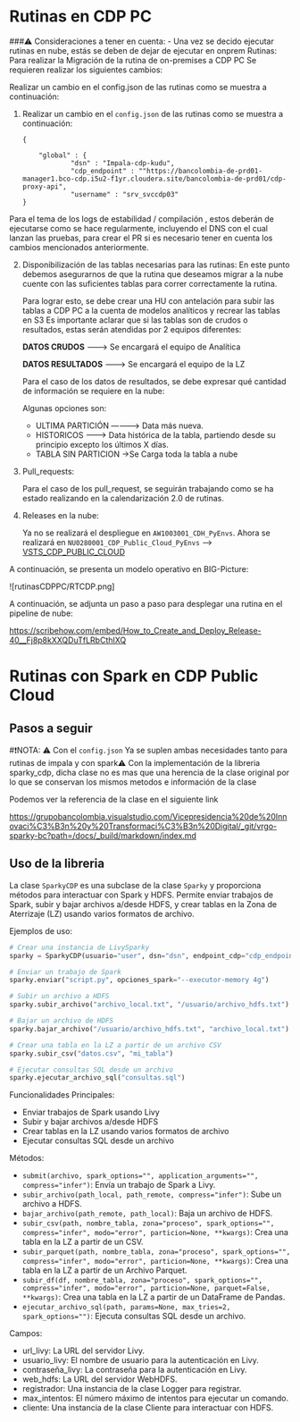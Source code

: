 # Rutinas en CDP PC

 ###:warning: Consideraciones a  tener en cuenta:
      - Una vez se decido ejecutar rutinas en nube, estás se deben de dejar de ejecutar en onprem
Rutinas: Para realizar la Migración de la rutina de on-premises a CDP PC Se requieren realizar los siguientes cambios:

Realizar un cambio en el config.json de las rutinas como se muestra a continuación:

1. Realizar un cambio en el `config.json` de las rutinas como se muestra a continuación:
    
    ```
    {
      
        "global" : {
                "dsn" : "Impala-cdp-kudu",
                "cdp_endpoint" : ""https://bancolombia-de-prd01-manager1.bco-cdp.i5u2-f1yr.cloudera.site/bancolombia-de-prd01/cdp-proxy-api",
                "username" : "srv_svccdp03"
    }
    
    ```
 Para el tema de los logs de estabilidad / compilación , estos deberán de ejecutarse como se hace regularmente, incluyendo el DNS con el cual lanzan las pruebas, para crear el PR si es necesario tener en cuenta los cambios mencionados anteriormente.

2. Disponibilización de las tablas necesarias para las rutinas: En este punto debemos asegurarnos de que la rutina que deseamos migrar a la nube cuente con las suficientes tablas para correr correctamente la rutina.

    Para lograr esto, se debe crear una HU con antelación para subir las tablas a CDP PC a la cuenta de modelos analíticos y recrear las tablas en S3
    Es importante aclarar que si las tablas son de crudos o resultados, estas serán atendidas por 2 equipos diferentes:


    **DATOS CRUDOS** ———> Se encargará el equipo de Analítica
    
    **DATOS RESULTADOS** ———> Se encargará el equipo de la LZ
    
    Para el caso de los datos de resultados, se debe expresar qué cantidad de información se requiere en la nube:
    
    Algunas opciones son:
    
    - ULTIMA PARTICIÓN ———-> Data más nueva.
    - HISTORICOS ———> Data histórica de la tabla, partiendo desde su principio excepto los últimos X días.
    - TABLA SIN PARTICION ->Se Carga toda la tabla a nube

3. Pull_requests:


    Para el caso de los pull_request, se seguirán trabajando como se ha estado realizando en la calendarización 2.0 de rutinas.
4. Releases en la nube:

    Ya no se realizará el despliegue en `AW1003001_CDH_PyEnvs`. Ahora se realizará en 
    `NU0280001_CDP_Public_Cloud_PyEnvs` ——> [VSTS_CDP_PUBLIC_CLOUD](https://grupobancolombia.visualstudio.com/Vicepresidencia%20Servicios%20de%20Tecnolog%C3%ADa/_git/NU0280001_CDP_Public_Cloud_PyEnvs?path=/&version=GBtrunk)


A continuación, se presenta un modelo operativo en BIG-Picture:

![rutinasCDPPC/RTCDP.png]

A continuación, se adjunta un paso a paso para desplegar una rutina en el pipeline de nube: 

https://scribehow.com/embed/How_to_Create_and_Deploy_Release-40__Fj8p8kXXQDuTfLRbCthIXQ

# Rutinas con Spark en CDP Public Cloud


## Pasos a seguir

#:exclamation:NOTA:  :warning: Con el  `config.json` Ya se suplen ambas necesidades tanto para rutinas de impala y con spark:warning:
Con la implementación de la libreria sparky_cdp, dicha clase no es mas que una herencia de la clase original por lo que se conservan los mismos metodos e información de la clase  



Podemos ver  la referencia de la clase en el siguiente link

https://grupobancolombia.visualstudio.com/Vicepresidencia%20de%20Innovaci%C3%B3n%20y%20Transformaci%C3%B3n%20Digital/_git/vrgo-sparky-bc?path=/docs/_build/markdown/index.md


## Uso de la libreria

La clase `SparkyCDP` es una subclase de la clase `Sparky` y proporciona métodos para interactuar con Spark y HDFS. Permite enviar trabajos de Spark, subir y bajar archivos a/desde HDFS, y crear tablas en la Zona de Aterrizaje (LZ) usando varios formatos de archivo.

Ejemplos de uso:

```python
# Crear una instancia de LivySparky
sparky = SparkyCDP(usuario="user", dsn="dsn", endpoint_cdp="cdp_endpoint")

# Enviar un trabajo de Spark
sparky.enviar("script.py", opciones_spark="--executor-memory 4g")

# Subir un archivo a HDFS
sparky.subir_archivo("archivo_local.txt", "/usuario/archivo_hdfs.txt")

# Bajar un archivo de HDFS
sparky.bajar_archivo("/usuario/archivo_hdfs.txt", "archivo_local.txt")

# Crear una tabla en la LZ a partir de un archivo CSV
sparky.subir_csv("datos.csv", "mi_tabla")

# Ejecutar consultas SQL desde un archivo
sparky.ejecutar_archivo_sql("consultas.sql")
```

Funcionalidades Principales:

- Enviar trabajos de Spark usando Livy
- Subir y bajar archivos a/desde HDFS
- Crear tablas en la LZ usando varios formatos de archivo
- Ejecutar consultas SQL desde un archivo

Métodos:
- `submit(archivo, spark_options="", application_arguments="", compress="infer")`:  Envía un trabajo de Spark a Livy.
- `subir_archivo(path_local, path_remote, compress="infer")`: Sube un archivo a HDFS.
- `bajar_archivo(path_remote, path_local)`: Baja un archivo de HDFS.
- `subir_csv(path, nombre_tabla, zona="proceso", spark_options="", compress="infer", modo="error", particion=None, **kwargs)`: Crea una tabla en la LZ  a partir de un CSV.
- `subir_parquet(path, nombre_tabla, zona="proceso", spark_options="", compress="infer", modo="error", particion=None, **kwargs)`: Crea una tabla en la LZ  a partir de un Archivo Parquet.
- `subir_df(df, nombre_tabla, zona="proceso", spark_options="", compress="infer", modo="error", particion=None, parquet=False, **kwargs)`: Crea una tabla en la LZ  a partir de un DataFrame de Pandas.
- `ejecutar_archivo_sql(path, params=None, max_tries=2, spark_options="")`: Ejecuta consultas SQL desde un archivo.

Campos:

- url_livy: La URL del servidor Livy.
- usuario_livy: El nombre de usuario para la autenticación en Livy.
- contraseña_livy: La contraseña para la autenticación en Livy.
- web_hdfs: La URL del servidor WebHDFS.
- registrador: Una instancia de la clase Logger para registrar.
- max_intentos: El número máximo de intentos para ejecutar un comando.
- cliente: Una instancia de la clase Cliente para interactuar con HDFS.
